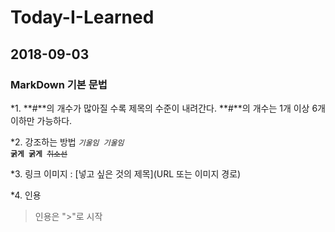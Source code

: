 # Today-I-Learned

## 2018-09-03
### MarkDown 기본 문법
*1. **#**의 개수가 많아질 수록 제목의 수준이 내려간다.
    **#**의 개수는 1개 이상 6개 이하만 가능하다.

*2. 강조하는 방법
<code>*기울임*
_기울임_
**굵게**
__굵게__
~~취소선~~
</code>

*3. 링크 이미지 : [넣고 싶은 것의 제목](URL 또는 이미지 경로)

*4. 인용
>인용은 ">"로 시작